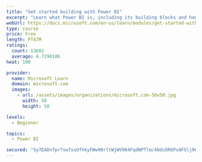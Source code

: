 ```yaml
---
title: "Get started building with Power BI"
excerpt: "Learn what Power BI is, including its building blocks and how they work together."
webUrl: https://docs.microsoft.com/en-us/learn/modules/get-started-with-power-bi/
type: course
price: Free
length: PT47M
ratings:
  count: 13602
  average: 4.7290106
heat: 100

provider:
  name: Microsoft Learn
  domain: microsoft.com
  images:
    - url: /assets/images/organizations/microsoft.com-50x50.jpg
      width: 50
      height: 50

levels:
  - Beginner

topics:
  - Power BI

secured: "Sy7EADnfpr7swfsuUfhkyFWw90rltWjWV964FqdNPTlm/4bUu5R6PsAFGlj96S9EJ7IKTIHUH7+u2KRxThRW0zM0G/CcQfClt014+GPOVQgYy3jctoE7cB8vkj1v5LuN/hOAWJvysAukA1K00yNX6Iv3UvfFN2aWgFZR4PNgNJOe5eGUGj8CdFpMlBNhE9YjuKFGBoft39ALSjpZQ+nnqyW2rGHihvmWgJGOBE9zheXvtwB8qftkEu2u9u3aWz5Wocx/bTWrNtJY9lp8nC+YhT4IuOB+/Jwhb8mm1qFb7Cx/wm2O3SBxISL8rXOG9blQMeKz9bWDLYPXa1ibXwnumttrbdjdNrcZGZXDUATcTmK/j9VG2SarumeJTg1wXPHz2jYi9zDHXYFSocnbd5sMKw==;yI2aQQgRbNNbIydKWo8JFg=="
---
```


